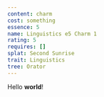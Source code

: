 ```yaml
---
content: charm
cost: something
essence: 5
name: Linguistics e5 Charm 1
rating: 5
requires: []
splat: Second Sunrise
trait: Linguistics
tree: Orator
---
```


Hello **world**!
